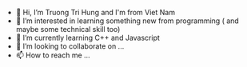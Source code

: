 - 👋 Hi, I’m Truong Tri Hung and I'm from Viet Nam
- 👀 I’m interested in learning something new from programming ( and maybe some technical skill too)
- 🌱 I’m currently learning C++ and Javascript
- 💞️ I’m looking to collaborate on ...
- 📫 How to reach me ...

<!---
truongtrihung3110/truongtrihung3110 is a ✨ special ✨ repository because its `README.md` (this file) appears on your GitHub profile.
You can click the Preview link to take a look at your changes.
--->
